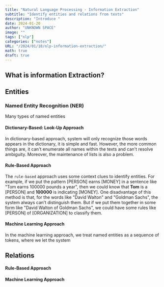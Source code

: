 ```yaml
---
title: "Natural Language Processing - Information Extraction"
subtitle: "Identify entities and relations from texts"
description: "Introduce "
date: 2024-01-20
author: "UNKNOWN SPACE"
image: ""
tags: ["nlp"]
categories: ["notes"]
URL: "/2024/01/18/nlp-information-extraction/"
math: true
draft: true
---
```


## What is information Extraction?

## Entities

### Named Entity Recognition (NER)
Many types of named entities

#### Dictionary-Based: Look-Up Approach
In dictionary-based approach, system will only recognize those words appears in the dictionary, it is simple and fast. However, the more common things are, it can't enumerate all names within the texts and can't resolve ambiguity. Moreover, the maintenance of lists is also a problem.

#### Rule-Based Approach
The `rule-based` approach uses some context clues to identify entities. For example, if we put the pattern [PERSON] earns [MONEY] in a sentence like "Tom earns 100000 pounds a year", then we could know that **Tom** is a [PERSON] and **100000** is indicating [MONEY]. One disadvantage of this method is that, for the words like "David Walton" and "Goldman Sachs", the system always can't distinguish them. But if we put them together in some form like "David Walton of Goldman Sachs", we could have some rules like [PERSON] of [ORGANIZATION] to classify them.

#### Machine Learning Approach
In the machine learning approach, we treat named entities as a sequence of tokens, where we let the system

## Relations

#### Rule-Based Approach

#### Machine Learning Approach